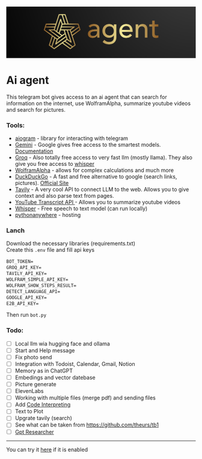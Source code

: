 ![](logo.png)
# Ai agent
This telegram bot gives access to an ai agent that can search for information on the internet, use WolframAlpha, summarize youtube videos and search for pictures.

### Tools:
- [aiogram](https://aiogram.dev/) - library for interacting with telegram
- [Gemini](https://aistudio.google.com/app/prompts/new_chat) - Google gives free access to the smartest models. [Documentation](https://cloud.google.com/vertex-ai/generative-ai/docs/model-reference/inference)
- [Groq](https://console.groq.com/docs/overview) - Also totally free access to very fast llm (mostly llama). They also give you free access to [whisper](https://console.groq.com/docs/speech-text)
- [WolframAlpha](https://products.wolframalpha.com/api) - allows for complex calculations and much more
- [DuckDuckGo](https://pypi.org/project/duckduckgo-search/) - A fast and free alternative to google (search links, pictures). [Official Site](https://duckduckgo.com/)
- [Tavily](https://tavily.com/) - A very cool API to connect LLM to the web. Allows you to give context and also parse text from pages.
- [YouTube Transcript API ](https://pypi.org/project/youtube-transcript-api/) - Allows you to summarize youtube videos
- [Whisper](https://github.com/openai/whisper) - Free speech to text model (can run locally)
- [pythonanywhere](https://www.pythonanywhere.com/) - hosting

### Lanch
Download the necessary libraries (requirements.txt)\
Create this `.env` file and fill api keys
```
BOT_TOKEN=
GROQ_API_KEY=
TAVILY_API_KEY=
WOLFRAM_SIMPLE_API_KEY=
WOLFRAM_SHOW_STEPS_RESULT=
DETECT_LANGUAGE_API=
GOOGLE_API_KEY=
E2B_API_KEY=
```
Then run `bot.py`


### Todo:

- [ ] Local llm wia hugging face and ollama
- [ ] Start and Help message
- [ ] Fix photo send
- [ ] Integration with Todoist, Calendar, Gmail, Notion
- [ ] Memory as in ChatGPT
- [ ] Embedings and vector datebase
- [ ] Picture generate
- [ ] ElevenLabs
- [ ] Working with multiple files (merge pdf) and sending files
- [ ] Add [Code Interpreting](https://e2b.dev/P)
- [ ] Text to Plot
- [ ] Upgrate tavily (search)
- [ ] See what can be taken from https://github.com/theurs/tb1
- [ ] [Gpt Researcher](https://github.com/assafelovic/gpt-researcher)
  
---
You can try it [here](https://t.me/personalised_ai_assistant_bot) if it is enabled